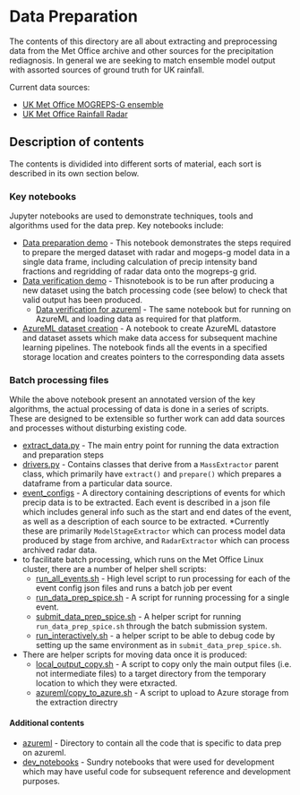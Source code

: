 # Data Preparation
The contents of this directory are all about extracting and preprocessing data from the Met Office archive and other sources for the precipitation rediagnosis. In general we are seeking to match ensemble model output  with assorted sources of ground truth  for UK rainfall.

Current data sources:
* [UK Met Office MOGREPS-G ensemble](https://www.metoffice.gov.uk/research/weather/ensemble-forecasting/mogreps)
* [UK Met Office Rainfall Radar](https://www.metoffice.gov.uk/public/weather/observation/rainfall-radar)


## Description of contents
The contents is dividided into different sorts of material, each sort is described in its own section below.

### Key notebooks 
Jupyter notebooks are used to demonstrate techniques, tools and algorithms used for the data prep. Key notebooks include:
* [Data preparation demo](transform_and_preprocess_spice.ipynb) - This notebook demonstrates the steps required to prepare the merged dataset with radar and mogeps-g model data in a single data frame, including calculation of precip intensity band fractions and regridding of radar data onto the mogreps-g grid.
* [Data verification demo](prd_data_verification.ipynb) - Thisnotebook is to be run after producing a new dataset using the batch processing code (see below) to check that valid output has been produced.
  * [Data verification for azureml](azureml/prd_data_verification_azureml.ipynb) - The same notebook but for running on AzureML and loading data as required for that platform.
* [AzureML dataset creation](azureml/prd_create_azml_dataset.ipynb) - A notebook to create AzureML datastore and dataset assets which make data access for subsequent machine learning pipelines. The notebook finds all the events in a specified storage location and creates pointers to the corresponding data assets

### Batch processing files
While the above notebook present an annotated version of the key algorithms, the actual processing of data is done in a series of scripts. These are designed to be extensible so further work can add data sources and processes without disturbing existing code. 

* [extract_data.py](extract_data.py) - The main entry point for running the data extraction and preparation steps
* [drivers.py](drivers.py) - Contains classes that derive from a `MassExtractor` parent class, which primarily have `extract()` and `prepare()` which prepares a dataframe from a particular data source. 
* [event_configs](event_configs) - A directory containing descriptions of events for which precip data is to be extracted. Each event is described in a json file which includes general info such as the start and end dates of the event, as well as a description of each source to be extracted.
  *Currently these are primarily `ModelStageExtractor` which can process model data produced by stage from archive, and `RadarExtractor` which can process archived radar data.
* to facilitate batch processing, which runs on the Met Office Linux cluster, there are a number of helper shell scripts:
  * [run_all_events.sh](run_all_events.sh) - High level script to run processing for each of the event config json files and runs a batch job per event
  * [run_data_prep_spice.sh](run_data_prep_spice.sh) - A script for running processing for a single event.
  * [submit_data_prep_spice.sh](submit_data_prep_spice.sh) - A helper script for running `run_data_prep_spice.sh` through the batch submission system.
  * [run_interactively.sh](run_interactively.sh) - a helper script to be able to debug code by setting up the same environment as in `submit_data_prep_spice.sh`.
* There are helper scripts for moving data once it is produced:
  * [local_output_copy.sh](local_output_copy.sh) - A script to copy only the main output files (i.e. not intermediate files) to a target directory from the temporary location to which they were etxracted.
  * [azureml/copy_to_azure.sh](azureml/copy_to_azure.sh) - A script to upload to Azure storage from the extraction directry

#### Additional contents
* [azureml](azureml) - Directory to contain all the code that is specific to data prep on azureml.
* [dev_notebooks](dev_notebooks) - Sundry notebooks that were used for development which may have useful code for subsequent reference and development purposes.
